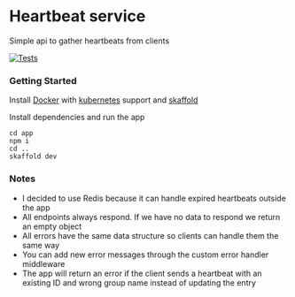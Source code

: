 # Heartbeat service
Simple api to gather heartbeats from clients

[![Tests](https://github.com/eyesplitter/heartbeat-service/actions/workflows/tests.yml/badge.svg?branch=main)](https://github.com/eyesplitter/heartbeat-service/actions/workflows/tests.yml)

### Getting Started


Install [Docker](https://www.docker.com/) with [kubernetes](https://docs.docker.com/desktop/kubernetes/#enable-kubernetes) support and [skaffold](https://skaffold.dev/docs/install/)

Install dependencies and run the app

    cd app
    npm i
    cd ..
    skaffold dev
    
### Notes

- I decided to use Redis because it can handle expired heartbeats outside the app
- All endpoints always respond. If we have no data to respond we return an empty object
- All errors have the same data structure so clients can handle them the same way
- You can add new error messages through the custom error handler middleware
- The app will return an error if the client sends a heartbeat with an existing ID and wrong group name instead of updating the entry